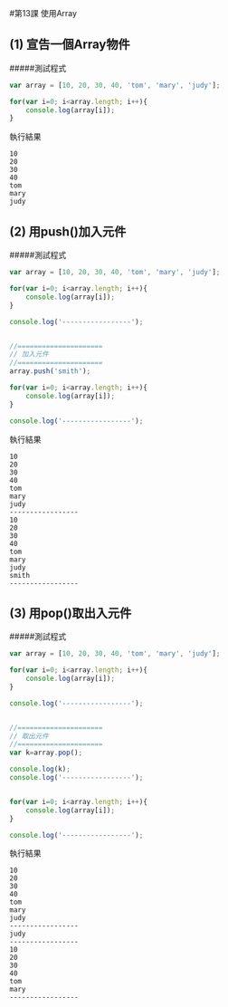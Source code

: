 #第13課 使用Array

## (1) 宣告一個Array物件


#####測試程式
```javascript
var array = [10, 20, 30, 40, 'tom', 'mary', 'judy'];

for(var i=0; i<array.length; i++){
    console.log(array[i]);
} 
```

執行結果
```
10
20
30
40
tom
mary
judy
```



## (2) 用push()加入元件

#####測試程式
```javascript
var array = [10, 20, 30, 40, 'tom', 'mary', 'judy'];

for(var i=0; i<array.length; i++){
    console.log(array[i]);
} 

console.log('-----------------');


//=====================
// 加入元件
//=====================
array.push('smith');

for(var i=0; i<array.length; i++){
    console.log(array[i]);
}

console.log('-----------------');
```

執行結果
```
10
20
30
40
tom
mary
judy
-----------------
10
20
30
40
tom
mary
judy
smith
-----------------
```



## (3) 用pop()取出入元件

#####測試程式
```javascript
var array = [10, 20, 30, 40, 'tom', 'mary', 'judy'];

for(var i=0; i<array.length; i++){
    console.log(array[i]);
} 

console.log('-----------------');


//=====================
// 取出元件
//=====================
var k=array.pop();

console.log(k);
console.log('-----------------');


for(var i=0; i<array.length; i++){
    console.log(array[i]);
}

console.log('-----------------');
```

執行結果
```
10
20
30
40
tom
mary
judy
-----------------
judy
-----------------
10
20
30
40
tom
mary
-----------------
```
